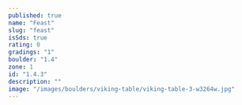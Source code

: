 ```yaml
---
published: true
name: "Feast"
slug: "feast"
isSds: true
rating: 0
gradings: "1"
boulder: "1.4"
zone: 1
id: "1.4.3"
description: ""
image: "/images/boulders/viking-table/viking-table-3-w3264w.jpg"
---
```



